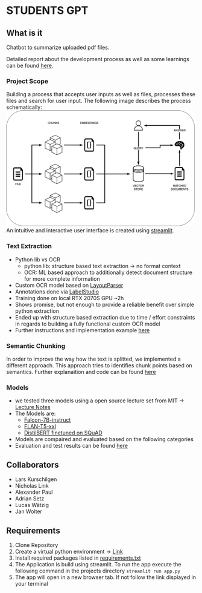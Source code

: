 # STUDENTS GPT

## What is it
Chatbot to summarize uploaded pdf files.

Detailed report about the development process as well as some learnings can be found [here](./documentation/Report.pdf).

### Project Scope
Building a process that accepts user inputs as well as files, processes these files and search for user input.
The following image describes the process schematically:
<br>
<img src="data/Process.png" alt="process" width="500">
<br>
An intuitive and interactive user interface is created using [streamlit](https://streamlit.io).

### Text Extraction
- Python lib vs OCR
  - python lib: structure based text extraction -> no format context
  - OCR: ML based approach to additionally detect document structure for more complete information
- Custom OCR model based on [LayoutParser](https://github.com/Layout-Parser/layout-parser)
- Annotations done via [LabelStudio](https://labelstud.io/)
- Training done on local RTX 2070S GPU ~2h
- Shows promise, but not enough to provide a reliable benefit over simple python extraction
- Ended up with structure based extraction due to time / effort constraints in regards to building a fully functional custom OCR model
- Further instructions and implementation example [here](documentation/Customizing%20Layout%20Models%20with%20Label%20Studio%20Annotation.ipynb)

### Semantic Chunking
In order to improve the way how the text is splitted, we implemented a different approach. This approach tries to identifies chunk points based on semantics. Further explanaition and code can be found [here](documentation/semantic_chunking.ipynb)

### Models
- we tested three models using a open source lecture set from MIT -> [Lecture Notes](data/test_lecture_set.pdf)
- The Models are:
  - [Falcon-7B-instruct](https://huggingface.co/tiiuae/falcon-7b-instruct)
  - [FLAN-T5-xxl](https://huggingface.co/google/flan-t5-xxl)
  - [DistilBERT finetuned on SQuAD](https://huggingface.co/distilbert-base-uncased-distilled-squad)
- Models are compaired and evaluated based on the following categories
- Evaluation and test results can be found [here](./documentation/Evaluierung.xlsx)

## Collaborators
+ Lars Kurschilgen
+ Nicholas Link
+ Alexander Paul
+ Adrian Setz
+ Lucas Wätzig
+ Jan Wolter


## Requirements

1. Clone Repository
2. Create a virtual python environment -> [Link](https://realpython.com/lessons/creating-virtual-environment/)
3. Install required packages listed in [requirements.txt](./requirements.txt)
4. The Application is build using streamlit. To run the app execute the following command in the projects directory ```streamlit run app.py```
5. The app will open in a new browser tab. If not follow the link displayed in your terminal

